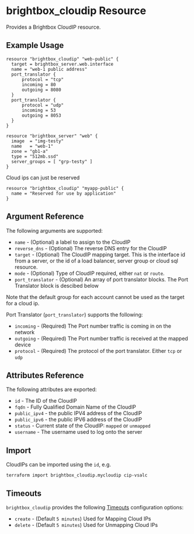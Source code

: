 # brightbox\_cloudip Resource

Provides a Brightbox CloudIP resource.

## Example Usage

```hcl
resource "brightbox_cloudip" "web-public" {
  target = brightbox_server.web.interface
  name = "web-1 public address"
  port_translator {
	  protocol = "tcp"
	  incoming = 80
	  outgoing = 8080
  }
  port_translator {
	  protocol = "udp"
	  incoming = 53
	  outgoing = 8053
  }
}

resource "brightbox_server" "web" {
  image  = "img-testy"
  name   = "web-1"
  zone = "gb1-a"
  type = "512mb.ssd"
  server_groups = [ "grp-testy" ]
}
```

Cloud ips can just be reserved

```hcl
resource "brightbox_cloudip" "myapp-public" {
  name = "Reserved for use by application"
}
```

## Argument Reference

The following arguments are supported:

* `name` - (Optional) a label to assign to the CloudIP
* `reverse_dns` - (Optional) The reverse DNS entry for the CloudIP
* `target` - (Optional) The CloudIP mapping target. This is the interface
id from a server, or the id of a load balancer, server group or cloud
sql resource.
* `mode` - (Optional) Type of CloudIP required, either `nat` or `route`.
* `port_translator` - (Optional) An array of port translator blocks. The
Port Translator block is descibed below

Note that the default group for each account cannot be used as the target for a cloud ip.

Port Translator (`port_translator`) supports the following:
* `incoming` - (Required) The Port number traffic is coming in on the network
* `outgoing` - (Required) The Port number traffic is received at the mapped device
* `protocol` - (Required) The protocol of the port translator. Either `tcp` or `udp`

## Attributes Reference

The following attributes are exported:

* `id` - The ID of the CloudIP
* `fqdn` - Fully Qualified Domain Name of the CloudIP
* `public_ipv4` - the public IPV4 address of the CloudIP
* `public_ipv6` - the public IPV6 address of the CloudIP
* `status` - Current state of the CloudIP: `mapped` or `unmapped`
* `username` - The username used to log onto the server

## Import

CloudIPs can be imported using the `id`, e.g.

```
terraform import brightbox_cloudip.mycloudip cip-vsalc
```

<a id="timeouts"></a>
## Timeouts

`brightbox_cloudip` provides the following
[Timeouts](/docs/configuration/resources.html#timeouts) configuration options:

- `create` - (Default `5 minutes`) Used for Mapping Cloud IPs
- `delete` - (Default `5 minutes`) Used for Unmapping Cloud IPs

